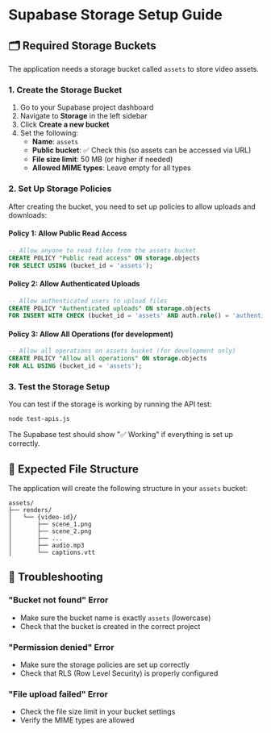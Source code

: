 # Supabase Storage Setup Guide

## 🗂️ Required Storage Buckets

The application needs a storage bucket called `assets` to store video assets.

### 1. Create the Storage Bucket

1. Go to your Supabase project dashboard
2. Navigate to **Storage** in the left sidebar
3. Click **Create a new bucket**
4. Set the following:
   - **Name**: `assets`
   - **Public bucket**: ✅ Check this (so assets can be accessed via URL)
   - **File size limit**: 50 MB (or higher if needed)
   - **Allowed MIME types**: Leave empty for all types

### 2. Set Up Storage Policies

After creating the bucket, you need to set up policies to allow uploads and downloads:

#### Policy 1: Allow Public Read Access
```sql
-- Allow anyone to read files from the assets bucket
CREATE POLICY "Public read access" ON storage.objects
FOR SELECT USING (bucket_id = 'assets');
```

#### Policy 2: Allow Authenticated Uploads
```sql
-- Allow authenticated users to upload files
CREATE POLICY "Authenticated uploads" ON storage.objects
FOR INSERT WITH CHECK (bucket_id = 'assets' AND auth.role() = 'authenticated');
```

#### Policy 3: Allow All Operations (for development)
```sql
-- Allow all operations on assets bucket (for development only)
CREATE POLICY "Allow all operations" ON storage.objects
FOR ALL USING (bucket_id = 'assets');
```

### 3. Test the Storage Setup

You can test if the storage is working by running the API test:

```bash
node test-apis.js
```

The Supabase test should show "✅ Working" if everything is set up correctly.

## 📁 Expected File Structure

The application will create the following structure in your `assets` bucket:

```
assets/
├── renders/
│   └── {video-id}/
│       ├── scene_1.png
│       ├── scene_2.png
│       ├── ...
│       ├── audio.mp3
│       └── captions.vtt
```

## 🔧 Troubleshooting

### "Bucket not found" Error
- Make sure the bucket name is exactly `assets` (lowercase)
- Check that the bucket is created in the correct project

### "Permission denied" Error
- Make sure the storage policies are set up correctly
- Check that RLS (Row Level Security) is properly configured

### "File upload failed" Error
- Check the file size limit in your bucket settings
- Verify the MIME types are allowed 